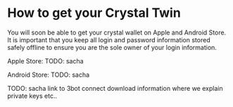 # How to get your Crystal Twin

You will soon be able to get your crystal wallet on Apple and Android Store. It is important that you keep all login and password information stored safely offline to ensure you are the sole owner of your login information. 

Apple Store: TODO: sacha

Android Store: TODO: sacha

TODO: sacha link to 3bot connect download information where we explain private keys etc.. 
